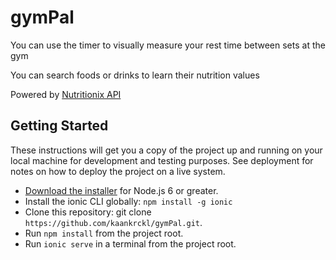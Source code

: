 # gymPal

You can use the timer to visually measure your rest time between sets at the gym

You can search foods or drinks to learn their nutrition values

Powered by [Nutritionix API](http://www.nutritionix.com/api)

## Getting Started

These instructions will get you a copy of the project up and running on your local machine for development and testing purposes. See deployment for notes on how to deploy the project on a live system.
* [Download the installer](https://nodejs.org/en/) for Node.js 6 or greater.
* Install the ionic CLI globally: ```npm install -g ionic```
* Clone this repository: git clone ```https://github.com/kaankrckl/gymPal.git```.
* Run ```npm install``` from the project root.
* Run ```ionic serve``` in a terminal from the project root.
